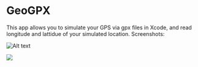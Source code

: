 # GeoGPX
This app allows you to simulate your GPS via gpx files in Xcode, and read longitude and lattidue of your simulated location.
Screenshots:


![Alt text](https://s3-us-west-2.amazonaws.com/yuanjiexie/spring2016/iOS/GeoGPX/geogpx-1.png "GeoGPX")



![](https://s3-us-west-2.amazonaws.com/yuanjiexie/iOS/geogpx-1.gif)
